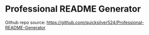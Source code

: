 # Professional README Generator

Github repo source: https://github.com/quicksilver524/Professional-README-Generator
